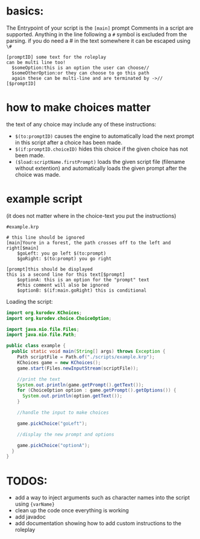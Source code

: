 # basics:

The Entrypoint of your script is the `[main]` prompt Comments in a script are supported. Anything in the line following
a `#` symbol is excluded from the parsing. if you do need a # in the text somewhere it can be escaped using `\#`

```
[promptID] some text for the roleplay
can be multi line too!
  $someOption:this is an option the user can choose// 
  $someOtherOption:or they can choose to go this path
  again these can be multi-line and are terminated by ->//
[$promptID]
```

# how to make choices matter

the text of any choice may include any of these instructions:

- `$(to:promptID)` causes the engine to automatically load the next prompt in this script after a choice has been made.
- `$(if:promptID.choiceID)` hides this choice if the given choice has not been made.
- `($load:scriptName.firstPrompt)` loads the given script file (filename without extention) and automatically loads the
  given prompt after the choice was made.

# example script

(it does not matter where in the choice-text you put the instructions)

```
#example.krp

# this line should be ignored
[main]Youre in a forest, the path crosses off to the left and right[$main]
    $goLeft: you go left $(to:prompt)
    $goRight: $(to:prompt) you go right

[prompt]this should be displayed
this is a second line for this text[$prompt]
    $optionA: this is an option for the "prompt" text     
    #this comment will also be ignored
    $optionB: $(if:main.goRight) this is conditional
```

Loading the script:

```java
import org.kurodev.KChoices;
import org.kurodev.choice.ChoiceOption;

import java.nio.file.Files;
import java.nio.file.Path;

public class example {
  public static void main(String[] args) throws Exception {
    Path scriptFile = Path.of("./scripts/example.krp");
    KChoices game = new KChoices();
    game.start(Files.newInputStream(scriptFile));

    //print the text
    System.out.println(game.getPrompt().getText());
    for (ChoiceOption option : game.getPrompt().getOptions()) {
      System.out.println(option.getText());
    }

    //handle the input to make choices

    game.pickChoice("goLeft");

    //display the new prompt and options

    game.pickChoice("optionA");
  }
}
```

# TODOS:

- add a way to inject arguments such as character names into the script using `{varName}`
- clean up the code once everything is working
- add javadoc
- add documentation showing how to add custom instructions to the roleplay
